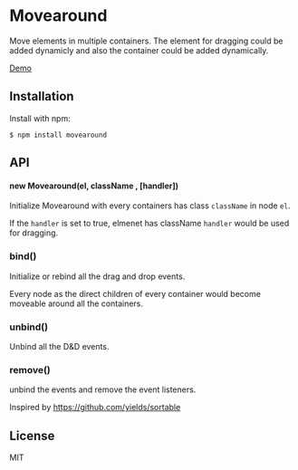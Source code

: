 # Movearound

  Move elements in multiple containers. The element for dragging could be added dynamicly and also the container could be added dynamically.

  [Demo](http://chemzqm.github.io/movearound/index.html)

## Installation

  Install with npm:

    $ npm install movearound

## API

#### new Movearound(el, className , [handler])

Initialize Movearound with every containers has class `className` in node `el`.

If the `handler` is set to true, elmenet has className `handler` would be used for dragging.

### bind()

Initialize or rebind all the drag and drop events.

Every node as the direct children of every container would become moveable around all the containers.

### unbind()

Unbind all the D&D events.

### remove()

unbind the events and remove the event listeners.

Inspired by <https://github.com/yields/sortable>

## License

  MIT
